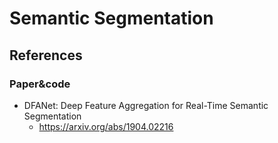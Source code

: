 # Semantic Segmentation

## References

### Paper&code
- DFANet: Deep Feature Aggregation for Real-Time Semantic Segmentation
  - https://arxiv.org/abs/1904.02216